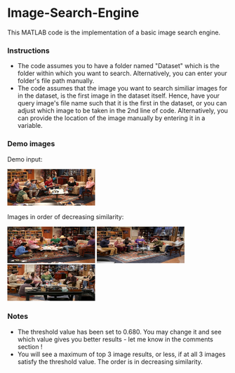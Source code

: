# Image-Search-Engine
This MATLAB code is the implementation of a basic image search engine.

### Instructions

- The code assumes you to have a folder named "Dataset" which is the folder within which you want to search. Alternatively, you can enter your folder's file path manually.
- The code assumes that the image you want to search similiar images for in the dataset, is the first image in the dataset itself. Hence, have your query image's file name such that it is the first in the dataset, or you can adjust which image to be taken in the 2nd line of code. Alternatively, you can provide the location of the image manually by entering it in a variable.

### Demo images

Demo input:

<img src="demo_pics/ip.jpg" alt="Demo input" width="200"/>

Images in order of decreasing similarity:

<img src="demo_pics/op1.jpg" alt="Output 1" width="200"/>


<img src="demo_pics/op2.jpg" alt="Output 2" width="200"/>


<img src="demo_pics/op3.jpg" alt="Output 3" width="200"/>


### Notes

- The threshold value has been set to 0.680. You may change it and see which value gives you better results - let me know in the comments section !
- You will see a maximum of top 3 image results, or less, if at all 3 images satisfy the threshold value. The order is in decreasing similarity.
